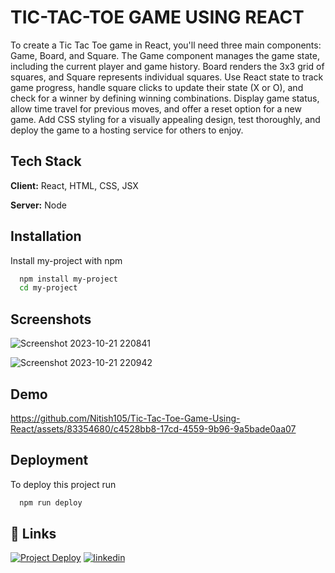 
# TIC-TAC-TOE GAME USING REACT

To create a Tic Tac Toe game in React, you'll need three main components: Game, Board, and Square. The Game component manages the game state, including the current player and game history. Board renders the 3x3 grid of squares, and Square represents individual squares. Use React state to track game progress, handle square clicks to update their state (X or O), and check for a winner by defining winning combinations. Display game status, allow time travel for previous moves, and offer a reset option for a new game. Add CSS styling for a visually appealing design, test thoroughly, and deploy the game to a hosting service for others to enjoy.



## Tech Stack

**Client:** React, HTML, CSS, JSX

**Server:** Node


## Installation

Install my-project with npm

```bash
  npm install my-project
  cd my-project
```
    
## Screenshots

![Screenshot 2023-10-21 220841](https://github.com/Nitish105/Tic-Tac-Toe-Game-Using-React/assets/83354680/752a94f8-064f-49bc-9540-f48d35d80ca6)

![Screenshot 2023-10-21 220942](https://github.com/Nitish105/Tic-Tac-Toe-Game-Using-React/assets/83354680/6f5890f1-2c09-447b-aa97-dadab4f91efd)



## Demo

https://github.com/Nitish105/Tic-Tac-Toe-Game-Using-React/assets/83354680/c4528bb8-17cd-4559-9b96-9a5bade0aa07


## Deployment

To deploy this project run

```bash
  npm run deploy
```


## 🔗 Links
[![Project Deploy](https://img.shields.io/badge/my_project_deploy-000?style=for-the-badge&logo=ko-fi&logoColor=white)](https://tic-tac-toe-using-reactjs-game.netlify.app/)
[![linkedin](https://img.shields.io/badge/linkedin-0A66C2?style=for-the-badge&logo=linkedin&logoColor=white)](https://www.linkedin.com/in/nitish-kumar105/)


